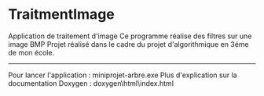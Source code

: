 TraitmentImage
========================

Application de traitement d'image
Ce programme réalise des filtres sur une image BMP
Projet réalisé dans le cadre du projet d'algorithmique en 3éme de mon école.

----------------------------------
Pour lancer l'application : miniprojet-arbre.exe
Plus d'explication sur la documentation Doxygen : doxygen\html\index.html


 
